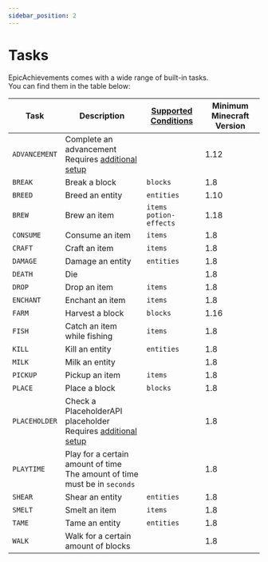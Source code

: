 ```yaml
---
sidebar_position: 2
---
```


# Tasks

EpicAchievements comes with a wide range of built-in tasks. <br/>
You can find them in the table below:

| Task          | Description                                                                           | [Supported Conditions](/epicachievements/configuration/conditions) | Minimum Minecraft Version |
|---------------|---------------------------------------------------------------------------------------|--------------------------------------------------------------------|---------------------------|
| `ADVANCEMENT` | Complete an advancement<br/>Requires [additional setup](tasks/advancement)            |                                                                    | 1.12                      |
| `BREAK`       | Break a block                                                                         | `blocks`                                                           | 1.8                       |
| `BREED`       | Breed an entity                                                                       | `entities`                                                         | 1.10                      |
| `BREW`        | Brew an item                                                                          | `items`<br/>`potion-effects`                                       | 1.18                      |
| `CONSUME`     | Consume an item                                                                       | `items`                                                            | 1.8                       |
| `CRAFT`       | Craft an item                                                                         | `items`                                                            | 1.8                       |
| `DAMAGE`      | Damage an entity                                                                      | `entities`                                                         | 1.8                       |
| `DEATH`       | Die                                                                                   |                                                                    | 1.8                       |
| `DROP`        | Drop an item                                                                          | `items`                                                            | 1.8                       |
| `ENCHANT`     | Enchant an item                                                                       | `items`                                                            | 1.8                       |
| `FARM`        | Harvest a block                                                                       | `blocks`                                                           | 1.16                      |
| `FISH`        | Catch an item while fishing                                                           | `items`                                                            | 1.8                       |
| `KILL`        | Kill an entity                                                                        | `entities`                                                         | 1.8                       |
| `MILK`        | Milk an entity                                                                        |                                                                    | 1.8                       |
| `PICKUP`      | Pickup an item                                                                        | `items`                                                            | 1.8                       |
| `PLACE`       | Place a block                                                                         | `blocks`                                                           | 1.8                       |
| `PLACEHOLDER` | Check a PlaceholderAPI placeholder<br/>Requires [additional setup](tasks/placeholder) |                                                                    | 1.8                       |
| `PLAYTIME`    | Play for a certain amount of time<br/>The amount of time must be in `seconds`         |                                                                    | 1.8                       |
| `SHEAR`       | Shear an entity                                                                       | `entities`                                                         | 1.8                       |
| `SMELT`       | Smelt an item                                                                         | `items`                                                            | 1.8                       |
| `TAME`        | Tame an entity                                                                        | `entities`                                                         | 1.8                       |
| `WALK`        | Walk for a certain amount of blocks                                                   |                                                                    | 1.8                       |
